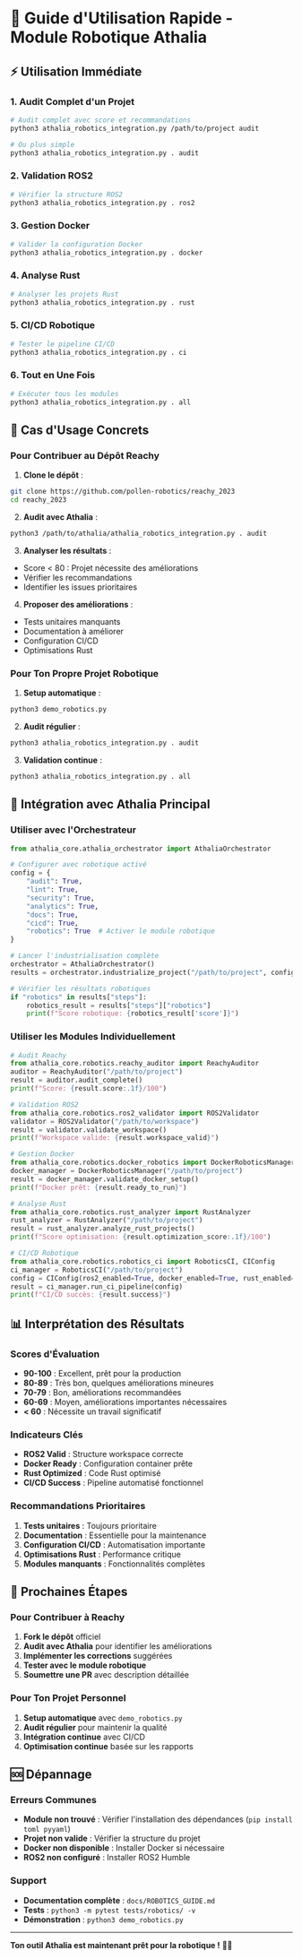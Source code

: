 # 🚀 Guide d'Utilisation Rapide - Module Robotique Athalia

## ⚡ Utilisation Immédiate

### 1. **Audit Complet d'un Projet**
```bash
# Audit complet avec score et recommandations
python3 athalia_robotics_integration.py /path/to/project audit

# Ou plus simple
python3 athalia_robotics_integration.py . audit
```

### 2. **Validation ROS2**
```bash
# Vérifier la structure ROS2
python3 athalia_robotics_integration.py . ros2
```

### 3. **Gestion Docker**
```bash
# Valider la configuration Docker
python3 athalia_robotics_integration.py . docker
```

### 4. **Analyse Rust**
```bash
# Analyser les projets Rust
python3 athalia_robotics_integration.py . rust
```

### 5. **CI/CD Robotique**
```bash
# Tester le pipeline CI/CD
python3 athalia_robotics_integration.py . ci
```

### 6. **Tout en Une Fois**
```bash
# Exécuter tous les modules
python3 athalia_robotics_integration.py . all
```

## 🎯 Cas d'Usage Concrets

### **Pour Contribuer au Dépôt Reachy**

1. **Clone le dépôt** :
```bash
git clone https://github.com/pollen-robotics/reachy_2023
cd reachy_2023
```

2. **Audit avec Athalia** :
```bash
python3 /path/to/athalia/athalia_robotics_integration.py . audit
```

3. **Analyser les résultats** :
- Score < 80 : Projet nécessite des améliorations
- Vérifier les recommandations
- Identifier les issues prioritaires

4. **Proposer des améliorations** :
- Tests unitaires manquants
- Documentation à améliorer
- Configuration CI/CD
- Optimisations Rust

### **Pour Ton Propre Projet Robotique**

1. **Setup automatique** :
```bash
python3 demo_robotics.py
```

2. **Audit régulier** :
```bash
python3 athalia_robotics_integration.py . audit
```

3. **Validation continue** :
```bash
python3 athalia_robotics_integration.py . all
```

## 🔧 Intégration avec Athalia Principal

### **Utiliser avec l'Orchestrateur**
```python
from athalia_core.athalia_orchestrator import AthaliaOrchestrator

# Configurer avec robotique activé
config = {
    "audit": True,
    "lint": True,
    "security": True,
    "analytics": True,
    "docs": True,
    "cicd": True,
    "robotics": True  # Activer le module robotique
}

# Lancer l'industrialisation complète
orchestrator = AthaliaOrchestrator()
results = orchestrator.industrialize_project("/path/to/project", config)

# Vérifier les résultats robotiques
if "robotics" in results["steps"]:
    robotics_result = results["steps"]["robotics"]
    print(f"Score robotique: {robotics_result['score']}")
```

### **Utiliser les Modules Individuellement**
```python
# Audit Reachy
from athalia_core.robotics.reachy_auditor import ReachyAuditor
auditor = ReachyAuditor("/path/to/project")
result = auditor.audit_complete()
print(f"Score: {result.score:.1f}/100")

# Validation ROS2
from athalia_core.robotics.ros2_validator import ROS2Validator
validator = ROS2Validator("/path/to/workspace")
result = validator.validate_workspace()
print(f"Workspace valide: {result.workspace_valid}")

# Gestion Docker
from athalia_core.robotics.docker_robotics import DockerRoboticsManager
docker_manager = DockerRoboticsManager("/path/to/project")
result = docker_manager.validate_docker_setup()
print(f"Docker prêt: {result.ready_to_run}")

# Analyse Rust
from athalia_core.robotics.rust_analyzer import RustAnalyzer
rust_analyzer = RustAnalyzer("/path/to/project")
result = rust_analyzer.analyze_rust_projects()
print(f"Score optimisation: {result.optimization_score:.1f}/100")

# CI/CD Robotique
from athalia_core.robotics.robotics_ci import RoboticsCI, CIConfig
ci_manager = RoboticsCI("/path/to/project")
config = CIConfig(ros2_enabled=True, docker_enabled=True, rust_enabled=True)
result = ci_manager.run_ci_pipeline(config)
print(f"CI/CD succès: {result.success}")
```

## 📊 Interprétation des Résultats

### **Scores d'Évaluation**
- **90-100** : Excellent, prêt pour la production
- **80-89** : Très bon, quelques améliorations mineures
- **70-79** : Bon, améliorations recommandées
- **60-69** : Moyen, améliorations importantes nécessaires
- **< 60** : Nécessite un travail significatif

### **Indicateurs Clés**
- **ROS2 Valid** : Structure workspace correcte
- **Docker Ready** : Configuration container prête
- **Rust Optimized** : Code Rust optimisé
- **CI/CD Success** : Pipeline automatisé fonctionnel

### **Recommandations Prioritaires**
1. **Tests unitaires** : Toujours prioritaire
2. **Documentation** : Essentielle pour la maintenance
3. **Configuration CI/CD** : Automatisation importante
4. **Optimisations Rust** : Performance critique
5. **Modules manquants** : Fonctionnalités complètes

## 🚀 Prochaines Étapes

### **Pour Contribuer à Reachy**
1. **Fork le dépôt** officiel
2. **Audit avec Athalia** pour identifier les améliorations
3. **Implémenter les corrections** suggérées
4. **Tester avec le module robotique**
5. **Soumettre une PR** avec description détaillée

### **Pour Ton Projet Personnel**
1. **Setup automatique** avec `demo_robotics.py`
2. **Audit régulier** pour maintenir la qualité
3. **Intégration continue** avec CI/CD
4. **Optimisation continue** basée sur les rapports

## 🆘 Dépannage

### **Erreurs Communes**
- **Module non trouvé** : Vérifier l'installation des dépendances (`pip install toml pyyaml`)
- **Projet non valide** : Vérifier la structure du projet
- **Docker non disponible** : Installer Docker si nécessaire
- **ROS2 non configuré** : Installer ROS2 Humble

### **Support**
- **Documentation complète** : `docs/ROBOTICS_GUIDE.md`
- **Tests** : `python3 -m pytest tests/robotics/ -v`
- **Démonstration** : `python3 demo_robotics.py`

---

**Ton outil Athalia est maintenant prêt pour la robotique !** 🤖✨
